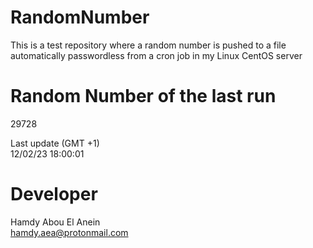 # RandomNumber    
This is a test repository where a random number is pushed to a file automatically passwordless from a cron job in my Linux CentOS server    
# Random Number of the last run   
29728
      
Last update (GMT +1)    
12/02/23 18:00:01
# Developer    
Hamdy Abou El Anein   
hamdy.aea@protonmail.com
